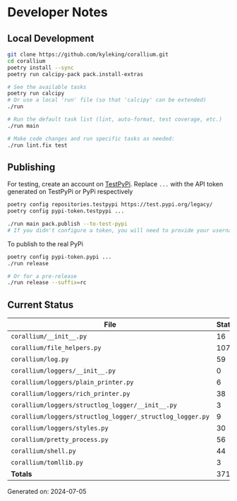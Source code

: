# Developer Notes

## Local Development

```sh
git clone https://github.com/kyleking/corallium.git
cd corallium
poetry install --sync
poetry run calcipy-pack pack.install-extras

# See the available tasks
poetry run calcipy
# Or use a local 'run' file (so that 'calcipy' can be extended)
./run

# Run the default task list (lint, auto-format, test coverage, etc.)
./run main

# Make code changes and run specific tasks as needed:
./run lint.fix test
```

## Publishing

For testing, create an account on [TestPyPi](https://test.pypi.org/legacy/). Replace `...` with the API token generated on TestPyPi or PyPi respectively

```sh
poetry config repositories.testpypi https://test.pypi.org/legacy/
poetry config pypi-token.testpypi ...

./run main pack.publish --to-test-pypi
# If you didn't configure a token, you will need to provide your username and password to publish
```

To publish to the real PyPi

```sh
poetry config pypi-token.pypi ...
./run release

# Or for a pre-release
./run release --suffix=rc
```

## Current Status

<!-- {cts} COVERAGE -->
| File                                                      | Statements | Missing | Excluded | Coverage |
|-----------------------------------------------------------|------------|---------|----------|----------|
| `corallium/__init__.py`                                   | 16         | 0       | 24       | 100.0%   |
| `corallium/file_helpers.py`                               | 107        | 40      | 13       | 56.2%    |
| `corallium/log.py`                                        | 59         | 1       | 0        | 95.4%    |
| `corallium/loggers/__init__.py`                           | 0          | 0       | 0        | 100.0%   |
| `corallium/loggers/plain_printer.py`                      | 6          | 0       | 0        | 100.0%   |
| `corallium/loggers/rich_printer.py`                       | 38         | 9       | 0        | 69.2%    |
| `corallium/loggers/structlog_logger/__init__.py`          | 3          | 0       | 3        | 100.0%   |
| `corallium/loggers/structlog_logger/_structlog_logger.py` | 9          | 0       | 0        | 100.0%   |
| `corallium/loggers/styles.py`                             | 30         | 1       | 0        | 91.7%    |
| `corallium/pretty_process.py`                             | 56         | 56      | 0        | 0.0%     |
| `corallium/shell.py`                                      | 44         | 4       | 0        | 87.9%    |
| `corallium/tomllib.py`                                    | 3          | 0       | 2        | 100.0%   |
| **Totals**                                                | 371        | 111     | 42       | 64.9%    |

Generated on: 2024-07-05
<!-- {cte} -->

